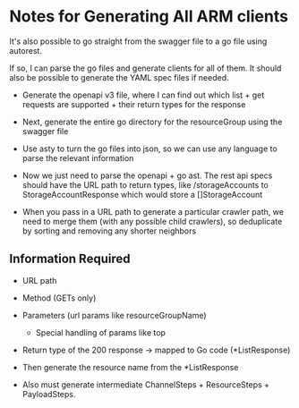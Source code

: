 # Notes for Generating All ARM clients

It's also possible to go straight from the swagger file to a go file
using autorest.

If so, I can parse the go files and generate clients for all of them.
It should also be possible to generate the YAML spec files if needed.

- Generate the openapi v3 file, where I can find out which list + get
  requests are supported + their return types for the response
- Next, generate the entire go directory for the resourceGroup using the
  swagger file
- Use asty to turn the go files into json, so we can use any language to
  parse the relevant information
- Now we just need to parse the openapi + go ast. The rest api specs
  should have the URL path to return types, like /storageAccounts to
  StorageAccountResponse which would store a []StorageAccount

- When you pass in a URL path to generate a particular crawler path, we
  need to merge them (with any possible child crawlers), so deduplicate
  by sorting and removing any shorter neighbors

## Information Required

- URL path
- Method (GETs only)
- Parameters (url params like resourceGroupName)
    - Special handling of params like top
- Return type of the 200 response -> mapped to Go code (*ListResponse)
- Then generate the resource name from the *ListResponse

- Also must generate intermediate ChannelSteps + ResourceSteps +
  PayloadSteps.
